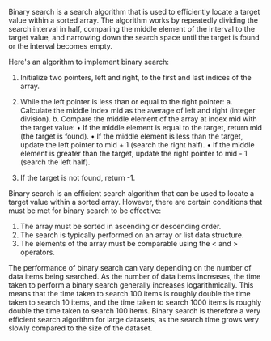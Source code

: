Binary search is a search algorithm that is used to efficiently locate a target value within a sorted array. The algorithm works by repeatedly dividing the search interval in half, comparing the middle element of the interval to the target value, and narrowing down the search space until the target is found or the interval becomes empty.

Here's an algorithm to implement binary search:
1. Initialize two pointers, left and right, to the first and last indices of the array.

2. While the left pointer is less than or equal to the right pointer: 
	a. Calculate the middle index mid as the average of left and right (integer division). 
	b. Compare the middle element of the array at index mid with the target value:
	 • If the middle element is equal to the target, return mid (the target is found).
	 • If the middle element is less than the target, update the left pointer to 
	   mid + 1 (search the right half).
	 • If the middle element is greater than the target, update the right pointer to 
	   mid - 1 (search the left half).

3. If the target is not found, return -1.

Binary search is an efficient search algorithm that can be used to locate a target value within a sorted array. However, there are certain conditions that must be met for binary search to be effective:
1. The array must be sorted in ascending or descending order.
2. The search is typically performed on an array or list data structure.
3. The elements of the array must be comparable using the < and > operators.

The performance of binary search can vary depending on the number of data items being searched. As the number of data items increases, the time taken to perform a binary search generally increases logarithmically. This means that the time taken to search 100 items is roughly double the time taken to search 10 items, and the time taken to search 1000 items is roughly double the time taken to search 100 items. Binary search is therefore a very efficient search algorithm for large datasets, as the search time grows very slowly compared to the size of the dataset.